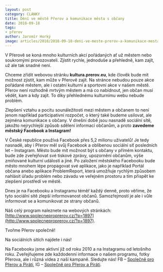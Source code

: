 ```yaml
---
layout: post
category: CLANKY
title: Dění ve městě Přerov a komunikace města s občany
date: 2018-09-18
tags: 
- přerov
author: Jaromír Horký
image: articles/2018/2018-09-18-deni-ve-meste-prerov-a-komunikace-mesta-s-obcany.jpg  #751x422 pixelu
---
```

V Přerově se koná mnoho kulturních akcí pořádaných ať už městem nebo soukromými provozovateli. Zjistit rychle, jednoduše a přehledně, kam zajít, už ale tak snadné není.

Chceme zřídit webovou stránku **kultura.prerov.eu**, kde člověk bude mít možnost zjistit, kam může v Přerově zajít. Na stránce nebudou pouze akce pořádané městem, ale i ostatní kulturní a sportovní akce v našem městě. Přerov není rozhodně mrtvým městem a má co nabídnout, jen občan musí vědět, kam a kdy zajít. To díky přehlednému kulturnímu webu nebude problém. 

Zlepšení vztahu a pocitu sounáležitosti mezi městem a občanem to není jenom například participativní rozpočet, o který také budeme usilovat, ale zejména komunikace s občany. V dnešní době jsou nasnadě sociální sítě, jakožto nejrychlejší způsob sdělení informací občanům, a proto **zavedeme městský Facebook a Instagram!**

V České republice používá Facebook přes 5,2 milionu uživatelů! Je tedy nasnadě, aby i Přerov měl svůj Facebook a oblíbenou sociální síť posledních let – Instagram. Město bude mít možnost být s občany v přímém kontaktu, bude zde zveřejňovat své tiskové zprávy, upozornění občanům, výše zmiňované kulturní události a jiné. Po založení městského Facebooku bude město mnohem lépe propagovat své aplikace, jako je například Portál občana anebo aplikace ProblemReport, která umožňuje rychlým způsobem nahlásit úřadu problém nebo závadu ve veřejném prostoru a tím přispět ke zlepšení prostředí ve městě.

Dnes je na Facebooku a Instagramu téměř každý denně, proto věříme, že tyto sociální sítě zlepší informovanost občanů. Samozřejmostí je ale i vůle informovat se a komunikovat ze strany občanů.

Náš celý program naleznete na webových stránkách: [http://www.spolecneproprerov.cz/?p=1897](http://www.spolecneproprerov.cz/?p=1897).

Tvořme Přerov společně!

Na sociálních sítích najdete i nás!

Na Facebooku jsme aktivní již od roku 2010 a na Instagramu od letošního roku. Zveřejňujeme zde každodenní informace o našem programu, fotky Přerova, ale i různá videa z naší kampaně. Sledujte nás! FB – [Společně pro Přerov a Piráti](https://www.facebook.com/spolecneproprerov/), IG – [Společně pro Přerov a Piráti](https://www.instagram.com/spolecneproprerov/).

